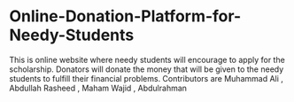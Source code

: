 # Online-Donation-Platform-for-Needy-Students
This is online website where needy students will encourage to apply for the scholarship. Donators will donate the money that will be given to the needy students to fulfill their financial problems.
Contributors are Muhammad Ali , Abdullah Rasheed , Maham Wajid , Abdulrahman
